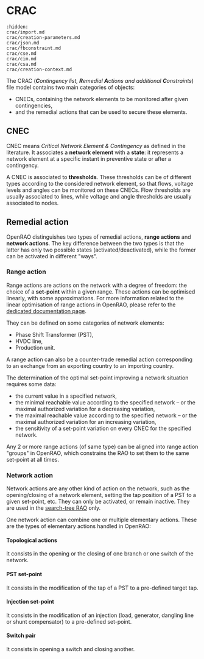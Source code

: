 # CRAC

```{toctree}
:hidden:
crac/import.md
crac/creation-parameters.md
crac/json.md
crac/fbconstraint.md
crac/cse.md
crac/cim.md
crac/csa.md
crac/creation-context.md
```

The CRAC (***C**ontingency list, **R**emedial **A**ctions and additional **C**onstraints*) file model contains two main categories of objects:
- CNECs, containing the network elements to be monitored after given contingencies,
- and the remedial actions that can be used to secure these elements.

## CNEC

CNEC means *Critical Network Element & Contingency* as defined in the literature. It associates a **network element** with a **state**: it represents a network element at a specific instant in preventive state or after a contingency.

A CNEC is associated to **thresholds**. These thresholds can be of different types according to the considered network element, so that flows, voltage levels and angles can be monitored on these CNECs. Flow thresholds are usually associated to lines, while voltage and angle thresholds are usually associated to nodes.

## Remedial action

OpenRAO distinguishes two types of remedial actions, **range actions** and **network actions**. The key difference between the two types is that the latter has only two possible states (activated/deactivated), while the former can be activated in different "ways".

### Range action

Range actions are actions on the network with a degree of freedom: the choice of a **set-point** within a given range. 
These actions can be optimised linearly, with some approximations. For more information related to the linear optimisation 
of range actions in OpenRAO, please refer to the [dedicated documentation page](/castor/linear-problem.md).

They can be defined on some categories of network elements:
- Phase Shift Transformer (PST),
- HVDC line,
- Production unit.

A range action can also be a counter-trade remedial action corresponding to an exchange from an exporting country to an
importing country.

The determination of the optimal set-point improving a network situation requires some data:
- the current value in a specified network,
- the minimal reachable value according to the specified network – or the maximal authorized variation for a decreasing variation,
- the maximal reachable value according to the specified network – or the maximal authorized variation for an increasing variation,
- the sensitivity of a set-point variation on every CNEC for the specified network.
  
Any 2 or more range actions (of same type) can be aligned into range action "groups" in OpenRAO, which constrains the RAO to set them to the same set-point at all times.

### Network action

Network actions are any other kind of action on the network, such as the opening/closing of a network element, setting the tap position of a PST to a given set-point, etc. They can only be activated, or remain inactive.
They are used in the [search-tree RAO](/castor.md#algorithm) only.  

One network action can combine one or multiple elementary actions. These are the types of elementary actions handled in OpenRAO:

#### Topological actions

It consists in the opening or the closing of one branch or one switch of the network.

#### PST set-point

It consists in the modification of the tap of a PST to a pre-defined target tap.

#### Injection set-point

It consists in the modification of an injection (load, generator, dangling line or shunt compensator) to a pre-defined set-point.

#### Switch pair

It consists in opening a switch and closing another.
